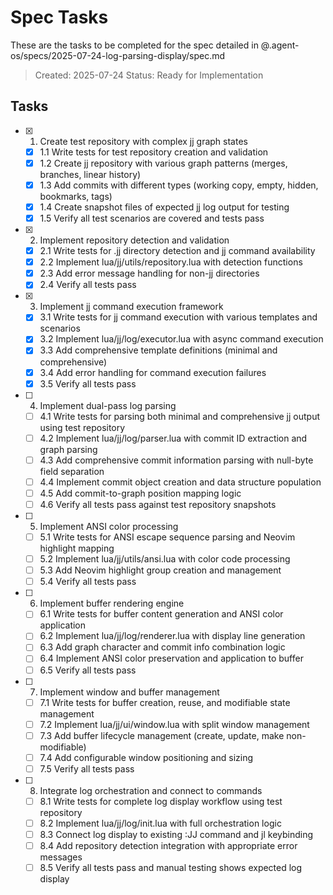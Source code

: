 # Spec Tasks

These are the tasks to be completed for the spec detailed in @.agent-os/specs/2025-07-24-log-parsing-display/spec.md

> Created: 2025-07-24
> Status: Ready for Implementation

## Tasks

- [x] 1. Create test repository with complex jj graph states
  - [x] 1.1 Write tests for test repository creation and validation
  - [x] 1.2 Create jj repository with various graph patterns (merges, branches, linear history)
  - [x] 1.3 Add commits with different types (working copy, empty, hidden, bookmarks, tags)
  - [x] 1.4 Create snapshot files of expected jj log output for testing
  - [x] 1.5 Verify all test scenarios are covered and tests pass

- [x] 2. Implement repository detection and validation
  - [x] 2.1 Write tests for .jj directory detection and jj command availability
  - [x] 2.2 Implement lua/jj/utils/repository.lua with detection functions
  - [x] 2.3 Add error message handling for non-jj directories
  - [x] 2.4 Verify all tests pass

- [x] 3. Implement jj command execution framework
  - [x] 3.1 Write tests for jj command execution with various templates and scenarios
  - [x] 3.2 Implement lua/jj/log/executor.lua with async command execution
  - [x] 3.3 Add comprehensive template definitions (minimal and comprehensive)
  - [x] 3.4 Add error handling for command execution failures
  - [x] 3.5 Verify all tests pass

- [ ] 4. Implement dual-pass log parsing
  - [ ] 4.1 Write tests for parsing both minimal and comprehensive jj output using test repository
  - [ ] 4.2 Implement lua/jj/log/parser.lua with commit ID extraction and graph parsing
  - [ ] 4.3 Add comprehensive commit information parsing with null-byte field separation
  - [ ] 4.4 Implement commit object creation and data structure population
  - [ ] 4.5 Add commit-to-graph position mapping logic
  - [ ] 4.6 Verify all tests pass against test repository snapshots

- [ ] 5. Implement ANSI color processing
  - [ ] 5.1 Write tests for ANSI escape sequence parsing and Neovim highlight mapping
  - [ ] 5.2 Implement lua/jj/utils/ansi.lua with color code processing
  - [ ] 5.3 Add Neovim highlight group creation and management
  - [ ] 5.4 Verify all tests pass

- [ ] 6. Implement buffer rendering engine
  - [ ] 6.1 Write tests for buffer content generation and ANSI color application
  - [ ] 6.2 Implement lua/jj/log/renderer.lua with display line generation
  - [ ] 6.3 Add graph character and commit info combination logic
  - [ ] 6.4 Implement ANSI color preservation and application to buffer
  - [ ] 6.5 Verify all tests pass

- [ ] 7. Implement window and buffer management
  - [ ] 7.1 Write tests for buffer creation, reuse, and modifiable state management
  - [ ] 7.2 Implement lua/jj/ui/window.lua with split window management
  - [ ] 7.3 Add buffer lifecycle management (create, update, make non-modifiable)
  - [ ] 7.4 Add configurable window positioning and sizing
  - [ ] 7.5 Verify all tests pass

- [ ] 8. Integrate log orchestration and connect to commands
  - [ ] 8.1 Write tests for complete log display workflow using test repository
  - [ ] 8.2 Implement lua/jj/log/init.lua with full orchestration logic
  - [ ] 8.3 Connect log display to existing :JJ command and <leader>jl keybinding
  - [ ] 8.4 Add repository detection integration with appropriate error messages
  - [ ] 8.5 Verify all tests pass and manual testing shows expected log display